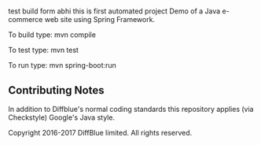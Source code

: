 #
test build form abhi
this is first automated project
Demo of a Java e-commerce web site using Spring Framework.

To build type:
  mvn compile

To test type:
  mvn test

To run type:
  mvn spring-boot:run

## Contributing Notes

In addition to Diffblue's normal coding standards this repository applies (via Checkstyle) Google's Java style.


Copyright 2016-2017 DiffBlue limited. All rights reserved.
